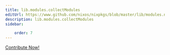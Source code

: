 ```yaml
---
title: lib.modules.collectModules
editUrl: https://www.github.com/nixos/nixpkgs/blob/master/lib/modules.nix#L445C8
description: lib.modules.collectModules
sidebar:

    order: 7
---
```


<a href="https://www.github.com/nixos/nixpkgs/blob/master/lib/modules.nix#L445C8">Contribute Now!</a>



